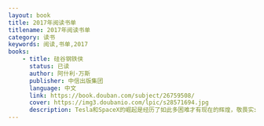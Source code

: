 ```yaml
---
layout: book
title: 2017年阅读书单
titlename: 2017年阅读书单
category: 读书
keywords: 阅读,书单,2017
books:
    - title: 硅谷钢铁侠
      status: 已读
      author: 阿什利·万斯
      publisher: 中信出版集团
      language: 中文
      link: https://book.douban.com/subject/26759508/
      cover: https://img3.doubanio.com/lpic/s28571694.jpg
      description: Tesla和SpaceX的崛起是经历了如此多困难才有现在的辉煌，敬畏实业家，想买Tesla.
---
```





     
  
